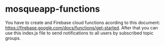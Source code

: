 # mosqueapp-functions

You have to create and Firebase cloud functions acording to this document: https://firebase.google.com/docs/functions/get-started. 
After that you can use this index.js file to send notifications to all users by subscribed topic groups. 
